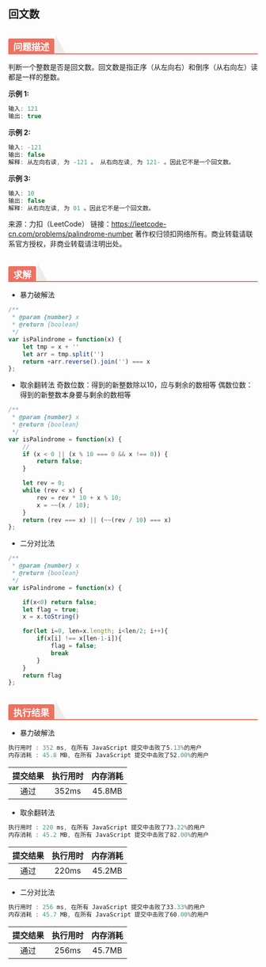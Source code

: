 ## 回文数

<h2 style="margin-top: 30px; margin-bottom: 15px; padding: 0px; font-weight: bold; color: black; border-bottom: 2px solid rgb(239, 112, 96); font-size: 1.3em;" data-id="heading-1"><span style="display: none;" class="prefix"></span><span style="display: inline-block; font-weight: bold; background: rgb(239, 112, 96); color: #ffffff; padding: 3px 10px 1px; border-top-right-radius: 3px; border-top-left-radius: 3px; margin-right: 3px;" class="content">问题描述</span><span class="suffix"></span><span style="display: inline-block; vertical-align: bottom; border-bottom: 36px solid #efebe9; border-right: 20px solid transparent;"> </span></h2>

判断一个整数是否是回文数。回文数是指正序（从左向右）和倒序（从右向左）读都是一样的整数。

**示例 1:**

```js
输入: 121
输出: true
```

**示例 2:**

```js
输入: -121
输出: false
解释: 从左向右读, 为 -121 。 从右向左读, 为 121- 。因此它不是一个回文数。
```

**示例 3:**

```js
输入: 10
输出: false
解释: 从右向左读, 为 01 。因此它不是一个回文数。
```

来源：力扣（LeetCode）
链接：https://leetcode-cn.com/problems/palindrome-number
著作权归领扣网络所有。商业转载请联系官方授权，非商业转载请注明出处。

<h2 style="margin-top: 30px; margin-bottom: 15px; padding: 0px; font-weight: bold; color: black; border-bottom: 2px solid rgb(239, 112, 96); font-size: 1.3em;" data-id="heading-1"><span style="display: none;" class="prefix"></span><span style="display: inline-block; font-weight: bold; background: rgb(239, 112, 96); color: #ffffff; padding: 3px 10px 1px; border-top-right-radius: 3px; border-top-left-radius: 3px; margin-right: 3px;" class="content">求解</span><span class="suffix"></span><span style="display: inline-block; vertical-align: bottom; border-bottom: 36px solid #efebe9; border-right: 20px solid transparent;"> </span></h2>

- 暴力破解法

```js
/**
 * @param {number} x
 * @return {boolean}
 */
var isPalindrome = function(x) {
    let tmp = x + ''
    let arr = tmp.split('')
    return +arr.reverse().join('') === x
};
```

- 取余翻转法
奇数位数：得到的新整数除以10，应与剩余的数相等
偶数位数：得到的新整数本身要与剩余的数相等

```js
/**
 * @param {number} x
 * @return {boolean}
 */
var isPalindrome = function(x) {
    // 
    if (x < 0 || (x % 10 === 0 && x !== 0)) {
        return false;
    }

    let rev = 0;
    while (rev < x) {
        rev = rev * 10 + x % 10;
        x = ~~(x / 10);
    }
    return (rev === x) || (~~(rev / 10) === x)
};
```

- 二分对比法

```js
/**
 * @param {number} x
 * @return {boolean}
 */
var isPalindrome = function(x) {

    if(x<0) return false;
    let flag = true;
    x = x.toString()

    for(let i=0, len=x.length; i<len/2; i++){
        if(x[i] !== x[len-1-i]){
            flag = false;
            break
        }
    }
    return flag
};
```


<h2 style="margin-top: 30px; margin-bottom: 15px; padding: 0px; font-weight: bold; color: black; border-bottom: 2px solid rgb(239, 112, 96); font-size: 1.3em;" data-id="heading-1"><span style="display: none;" class="prefix"></span><span style="display: inline-block; font-weight: bold; background: rgb(239, 112, 96); color: #ffffff; padding: 3px 10px 1px; border-top-right-radius: 3px; border-top-left-radius: 3px; margin-right: 3px;" class="content">执行结果</span><span class="suffix"></span><span style="display: inline-block; vertical-align: bottom; border-bottom: 36px solid #efebe9; border-right: 20px solid transparent;"> </span></h2>

- 暴力破解法

```js
执行用时 : 352 ms, 在所有 JavaScript 提交中击败了5.13%的用户
内存消耗 : 45.8 MB, 在所有 JavaScript 提交中击败了52.00%的用户
```

| 提交结果 | 执行用时 | 内存消耗 |
|:-------:|:------:|:-------:|
|   通过   |  352ms | 45.8MB |

- 取余翻转法

```js
执行用时 : 220 ms, 在所有 JavaScript 提交中击败了73.22%的用户
内存消耗 : 45.2 MB, 在所有 JavaScript 提交中击败了82.00%的用户
```

| 提交结果 | 执行用时 | 内存消耗 |
|:-------:|:------:|:-------:|
|   通过   |  220ms | 45.2MB |

- 二分对比法

```js
执行用时 : 256 ms, 在所有 JavaScript 提交中击败了33.33%的用户
内存消耗 : 45.7 MB, 在所有 JavaScript 提交中击败了60.00%的用户
```

| 提交结果 | 执行用时 | 内存消耗 |
|:-------:|:------:|:-------:|
|   通过   |  256ms | 45.7MB |
